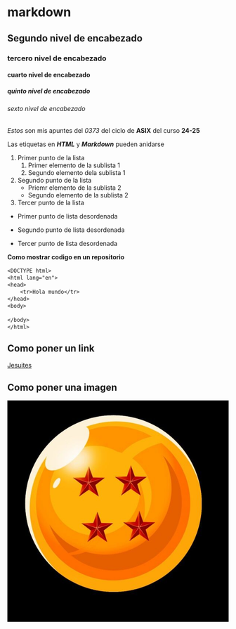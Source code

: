 # markdown
## Segundo nivel de encabezado
### tercero nivel de encabezado
#### cuarto nivel de encabezado
##### quinto nivel de encabezado
###### sexto nivel de encabezado

_Estos_ son mis apuntes del *0373* del ciclo de **ASIX** del curso __24-25__

Las etiquetas en __*HTML*__ y ***Markdown*** pueden anidarse

1. Primer punto de la lista
    1. Primer elemento de la sublista 1
    2. Segundo elemento dela sublista 1
2. Segundo punto de la lista
    * Priemr elemento de la sublista 2
    * Segundo elemento de la sublista 2
3. Tercer punto de la lista

* Primer punto de lista desordenada
- Segundo punto de lista desordenada
+ Tercer punto de lista desordenada

**Como mostrar codigo en un repositorio**
```
<DOCTYPE html>
<html lang="en">
<head>
    <tr>Hola mundo</tr>
</head>
<body>

</body>
</html>
```
## Como poner un link
[Jesuites](https://net4.net.fje.edu/lanet/#/lanet "Titulo opcional")

## Como poner una imagen
![Abuelito](https://github.com/ManuelGalvez96/markdown/blob/main/EsferaGohan.jpg "Titulo opcional")


